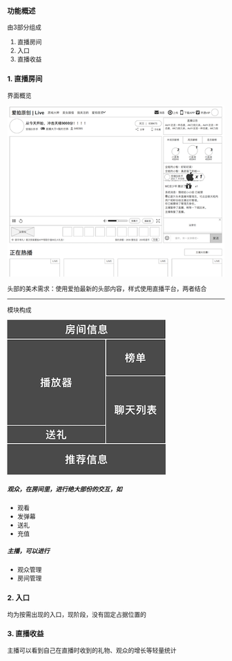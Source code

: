 ### 功能概述
由3部分组成

1. 直播房间
2. 入口
3. 直播收益


### 1. 直播房间
界面概览

![](img/all.png)

头部的美术需求：使用爱拍最新的头部内容，样式使用直播平台，两者结合

---

模块构成

![模块构成](img/module.png)

##### 观众，在房间里，进行绝大部份的交互，如

* 观看
* 发弹幕
* 送礼
* 充值

##### 主播，可以进行

* 观众管理
* 房间管理


### 2. 入口
均为按需出现的入口，现阶段，没有固定占据位置的


### 3. 直播收益
主播可以看到自己在直播时收到的礼物、观众的增长等轻量统计